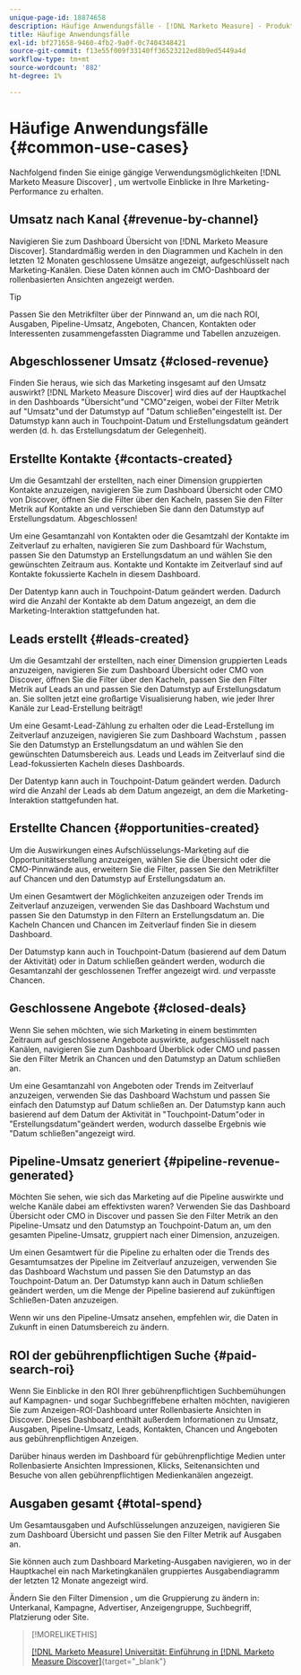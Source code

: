```yaml
---
unique-page-id: 18874658
description: Häufige Anwendungsfälle - [!DNL Marketo Measure] - Produktdokumentation
title: Häufige Anwendungsfälle
exl-id: bf271658-9460-4fb2-9a0f-0c7404348421
source-git-commit: f13e55f009f33140ff36523212ed8b9ed5449a4d
workflow-type: tm+mt
source-wordcount: '882'
ht-degree: 1%

---
```


# Häufige Anwendungsfälle {#common-use-cases}

Nachfolgend finden Sie einige gängige Verwendungsmöglichkeiten [!DNL Marketo Measure Discover] , um wertvolle Einblicke in Ihre Marketing-Performance zu erhalten.

## Umsatz nach Kanal {#revenue-by-channel}

Navigieren Sie zum Dashboard Übersicht von [!DNL Marketo Measure Discover]. Standardmäßig werden in den Diagrammen und Kacheln in den letzten 12 Monaten geschlossene Umsätze angezeigt, aufgeschlüsselt nach Marketing-Kanälen. Diese Daten können auch im CMO-Dashboard der rollenbasierten Ansichten angezeigt werden.

>[!TIP]
>
>Passen Sie den Metrikfilter über der Pinnwand an, um die nach ROI, Ausgaben, Pipeline-Umsatz, Angeboten, Chancen, Kontakten oder Interessenten zusammengefassten Diagramme und Tabellen anzuzeigen.

## Abgeschlossener Umsatz {#closed-revenue}

Finden Sie heraus, wie sich das Marketing insgesamt auf den Umsatz auswirkt? [!DNL Marketo Measure Discover] wird dies auf der Hauptkachel in den Dashboards &quot;Übersicht&quot;und &quot;CMO&quot;zeigen, wobei der Filter Metrik auf &quot;Umsatz&quot;und der Datumstyp auf &quot;Datum schließen&quot;eingestellt ist. Der Datumstyp kann auch in Touchpoint-Datum und Erstellungsdatum geändert werden (d. h. das Erstellungsdatum der Gelegenheit).

## Erstellte Kontakte  {#contacts-created}

Um die Gesamtzahl der erstellten, nach einer Dimension gruppierten Kontakte anzuzeigen, navigieren Sie zum Dashboard Übersicht oder CMO von Discover, öffnen Sie die Filter über den Kacheln, passen Sie den Filter Metrik auf Kontakte an und verschieben Sie dann den Datumstyp auf Erstellungsdatum. Abgeschlossen!

Um eine Gesamtanzahl von Kontakten oder die Gesamtzahl der Kontakte im Zeitverlauf zu erhalten, navigieren Sie zum Dashboard für Wachstum, passen Sie den Datumstyp an Erstellungsdatum an und wählen Sie den gewünschten Zeitraum aus. Kontakte und Kontakte im Zeitverlauf sind auf Kontakte fokussierte Kacheln in diesem Dashboard.

Der Datentyp kann auch in Touchpoint-Datum geändert werden. Dadurch wird die Anzahl der Kontakte ab dem Datum angezeigt, an dem die Marketing-Interaktion stattgefunden hat.

## Leads erstellt {#leads-created}

Um die Gesamtzahl der erstellten, nach einer Dimension gruppierten Leads anzuzeigen, navigieren Sie zum Dashboard Übersicht oder CMO von Discover, öffnen Sie die Filter über den Kacheln, passen Sie den Filter Metrik auf Leads an und passen Sie den Datumstyp auf Erstellungsdatum an. Sie sollten jetzt eine großartige Visualisierung haben, wie jeder Ihrer Kanäle zur Lead-Erstellung beiträgt!

Um eine Gesamt-Lead-Zählung zu erhalten oder die Lead-Erstellung im Zeitverlauf anzuzeigen, navigieren Sie zum Dashboard Wachstum , passen Sie den Datumstyp an Erstellungsdatum an und wählen Sie den gewünschten Datumsbereich aus. Leads und Leads im Zeitverlauf sind die Lead-fokussierten Kacheln dieses Dashboards.

Der Datentyp kann auch in Touchpoint-Datum geändert werden. Dadurch wird die Anzahl der Leads ab dem Datum angezeigt, an dem die Marketing-Interaktion stattgefunden hat.

## Erstellte Chancen {#opportunities-created}

Um die Auswirkungen eines Aufschlüsselungs-Marketing auf die Opportunitätserstellung anzuzeigen, wählen Sie die Übersicht oder die CMO-Pinnwände aus, erweitern Sie die Filter, passen Sie den Metrikfilter auf Chancen und den Datumstyp auf Erstellungsdatum an.

Um einen Gesamtwert der Möglichkeiten anzuzeigen oder Trends im Zeitverlauf anzuzeigen, verwenden Sie das Dashboard Wachstum und passen Sie den Datumstyp in den Filtern an Erstellungsdatum an. Die Kacheln Chancen und Chancen im Zeitverlauf finden Sie in diesem Dashboard.

Der Datumstyp kann auch in Touchpoint-Datum (basierend auf dem Datum der Aktivität) oder in Datum schließen geändert werden, wodurch die Gesamtanzahl der geschlossenen Treffer angezeigt wird. _und_ verpasste Chancen.

## Geschlossene Angebote {#closed-deals}

Wenn Sie sehen möchten, wie sich Marketing in einem bestimmten Zeitraum auf geschlossene Angebote auswirkte, aufgeschlüsselt nach Kanälen, navigieren Sie zum Dashboard Überblick oder CMO und passen Sie den Filter Metrik an Chancen und den Datumstyp an Datum schließen an.

Um eine Gesamtanzahl von Angeboten oder Trends im Zeitverlauf anzuzeigen, verwenden Sie das Dashboard Wachstum und passen Sie einfach den Datumstyp auf Datum schließen an. Der Datumstyp kann auch basierend auf dem Datum der Aktivität in &quot;Touchpoint-Datum&quot;oder in &quot;Erstellungsdatum&quot;geändert werden, wodurch dasselbe Ergebnis wie &quot;Datum schließen&quot;angezeigt wird.

## Pipeline-Umsatz generiert {#pipeline-revenue-generated}

Möchten Sie sehen, wie sich das Marketing auf die Pipeline auswirkte und welche Kanäle dabei am effektivsten waren? Verwenden Sie das Dashboard Übersicht oder CMO in Discover und passen Sie den Filter Metrik an den Pipeline-Umsatz und den Datumstyp an Touchpoint-Datum an, um den gesamten Pipeline-Umsatz, gruppiert nach einer Dimension, anzuzeigen.

Um einen Gesamtwert für die Pipeline zu erhalten oder die Trends des Gesamtumsatzes der Pipeline im Zeitverlauf anzuzeigen, verwenden Sie das Dashboard Wachstum und passen Sie den Datumstyp an das Touchpoint-Datum an. Der Datumstyp kann auch in Datum schließen geändert werden, um die Menge der Pipeline basierend auf zukünftigen Schließen-Daten anzuzeigen.

Wenn wir uns den Pipeline-Umsatz ansehen, empfehlen wir, die Daten in Zukunft in einen Datumsbereich zu ändern.

## ROI der gebührenpflichtigen Suche {#paid-search-roi}

Wenn Sie Einblicke in den ROI Ihrer gebührenpflichtigen Suchbemühungen auf Kampagnen- und sogar Suchbegriffebene erhalten möchten, navigieren Sie zum Anzeigen-ROI-Dashboard unter Rollenbasierte Ansichten in Discover. Dieses Dashboard enthält außerdem Informationen zu Umsatz, Ausgaben, Pipeline-Umsatz, Leads, Kontakten, Chancen und Angeboten aus gebührenpflichtigen Anzeigen.

Darüber hinaus werden im Dashboard für gebührenpflichtige Medien unter Rollenbasierte Ansichten Impressionen, Klicks, Seitenansichten und Besuche von allen gebührenpflichtigen Medienkanälen angezeigt.

## Ausgaben gesamt {#total-spend}

Um Gesamtausgaben und Aufschlüsselungen anzuzeigen, navigieren Sie zum Dashboard Übersicht und passen Sie den Filter Metrik auf Ausgaben an.

Sie können auch zum Dashboard Marketing-Ausgaben navigieren, wo in der Hauptkachel ein nach Marketingkanälen gruppiertes Ausgabendiagramm der letzten 12 Monate angezeigt wird.

Ändern Sie den Filter Dimension , um die Gruppierung zu ändern in: Unterkanal, Kampagne, Advertiser, Anzeigengruppe, Suchbegriff, Platzierung oder Site.

>[!MORELIKETHIS]
>
>[[!DNL Marketo Measure] Universität: Einführung in [!DNL Marketo Measure Discover]](https://universityonline.marketo.com/courses/bizible-discover/#/page/5c645586a7863a73ad3b23e6){target=&quot;_blank&quot;}
